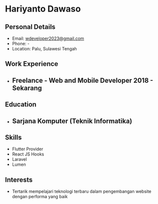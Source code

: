 # Hariyanto Dawaso

## Personal Details
- Email: wdeveloper2023@gmail.com
- Phone: -
- Location: Palu, Sulawesi Tengah

## Work Experience
- **Freelance** - Web and Mobile Developer 2018 - Sekarang
  - 
 
## Education
- **Sarjana Komputer (Teknik Informatika)**
  - 

## Skills
- Flutter Provider
- React JS Hooks
- Laravel 
- Lumen

## Interests
- Tertarik mempelajari teknologi terbaru dalam pengembangan website dengan performa yang baik

